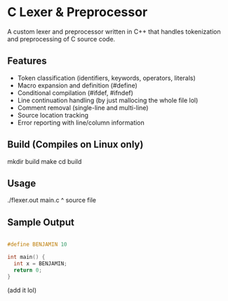 # C Lexer & Preprocessor 

A custom lexer and preprocessor written in C++ that handles tokenization and preprocessing of C source code.

## Features
- Token classification (identifiers, keywords, operators, literals)
- Macro expansion and definition (#define)
- Conditional compilation (#ifdef, #ifndef)
- Line continuation handling (by just mallocing the whole file lol)
- Comment removal (single-line and multi-line)
- Source location tracking
- Error reporting with line/column information

## Build (Compiles on Linux only)
mkdir build
make
cd build

## Usage
./flexer.out main.c 
                ^
              source file

## Sample Output
```c

#define BENJAMIN 10

int main() {
  int x = BENJAMIN;
  return 0;
}

```
(add it lol)

